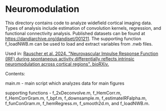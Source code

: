 # Neuromodulation

This directory contains code to analyze widefield cortical imaging data. Types of analysis include estimation of convolution kernels, regression, and functional connectivity analysis. Published datasets can be found at https://dandiarchive.org/dandiset/001211. The supporting function f_loadNWB.m can be used to load and extract variables from .nwb files.

Used in:
[Rauscher et al. 2024. "Neurovascular Impulse Response Function (IRF) during spontaneous activity differentially reflects intrinsic neuromodulation across cortical regions". bioRXiv.](https://www.biorxiv.org/content/10.1101/2024.09.14.612514v1.full)

Contents:

main.m - main script which analyzes data for main figures

supporting functions - f_2xDeconvolve.m, f_HemCorr.m, f_HemCorrGram.m, f_bpf.m, f_downsample.m, f_estimateIRFalpha.m, f_funConGram.m, f_hemRegress.m, f_smooth2d.m, and f_loadNWB.m.
